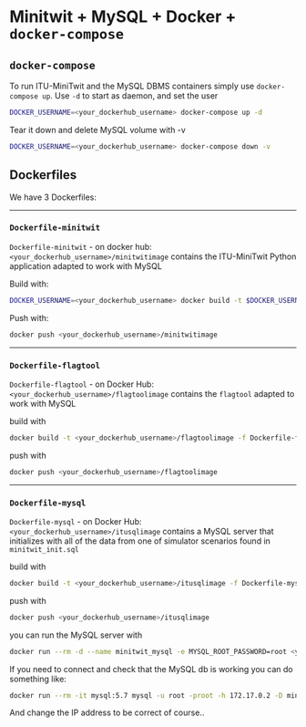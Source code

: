# Minitwit + MySQL + Docker + `docker-compose`

## `docker-compose`

To run ITU-MiniTwit and the MySQL DBMS containers simply use `docker-compose up`.
Use `-d` to start as daemon, and set the user

```bash
DOCKER_USERNAME=<your_dockerhub_username> docker-compose up -d
```

Tear it down and delete MySQL volume with -v

```bash
DOCKER_USERNAME=<your_dockerhub_username> docker-compose down -v
```

## Dockerfiles

We have 3 Dockerfiles:

---

### `Dockerfile-minitwit`
`Dockerfile-minitwit` - on docker hub: ` <your_dockerhub_username>/minitwitimage`
contains the ITU-MiniTwit Python application adapted to work with MySQL

Build with:

```bash
DOCKER_USERNAME=<your_dockerhub_username> docker build -t $DOCKER_USERNAME/minitwitimage -f Dockerfile-minitwit .
```

Push with:

```bash
docker push <your_dockerhub_username>/minitwitimage
```

---
### `Dockerfile-flagtool`

`Dockerfile-flagtool` - on Docker Hub: ` <your_dockerhub_username>/flagtoolimage`
contains the `flagtool` adapted to work with MySQL

build with
```bash
docker build -t <your_dockerhub_username>/flagtoolimage -f Dockerfile-flagtool .
```

push with
```bash
docker push <your_dockerhub_username>/flagtoolimage
```

---
### `Dockerfile-mysql`

`Dockerfile-mysql` - on Docker Hub: ` <your_dockerhub_username>/itusqlimage`
contains a MySQL server that initializes with all of the data from one of simulator scenarios found in `minitwit_init.sql`

build with
```bash
docker build -t <your_dockerhub_username>/itusqlimage -f Dockerfile-mysql .
```

push with
```bash
docker push <your_dockerhub_username>/itusqlimage
```

you can run the MySQL server with
```bash
docker run --rm -d --name minitwit_mysql -e MYSQL_ROOT_PASSWORD=root <your_dockerhub_username>/itusqlimage
```

If you need to connect and check that the MySQL db is working you can do something like:

```bash
docker run --rm -it mysql:5.7 mysql -u root -proot -h 172.17.0.2 -D minitwit
```
And change the IP address to be correct of course..

<!-- comment -->